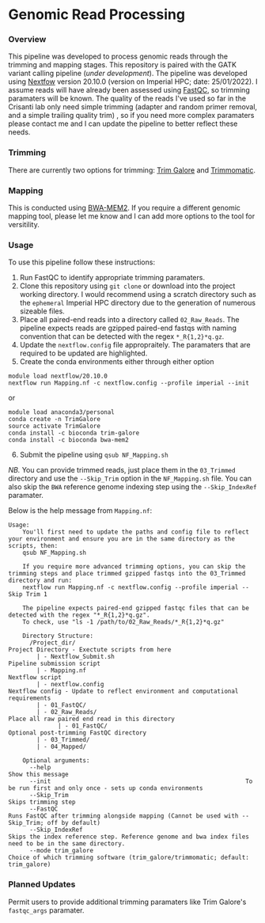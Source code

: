 # Genomic Read Processing
### Overview
This pipeline was developed to process genomic reads through the trimming and mapping stages. This repository is paired with the GATK variant calling pipeline (*under development*). The pipeline was developed using [Nextfow](https://www.nextflow.io/) version 20.10.0 (version on Imperial HPC; date: 25/01/2022). I assume reads will have already been assessed using [FastQC](https://www.bioinformatics.babraham.ac.uk/projects/fastqc/), so trimming paramaters will be known. The quality of the reads I've used so far in the Crisanti lab only need simple trimming (adapter and random primer removal, and a simple trailing quality trim) , so if you need more complex paramaters please contact me and I can update the pipeline to better reflect these needs.

### Trimming 
There are currently two options for trimming: [Trim Galore](https://www.bioinformatics.babraham.ac.uk/projects/trim_galore/) and [Trimmomatic](http://www.usadellab.org/cms/?page=trimmomatic).

### Mapping
This is conducted using [BWA-MEM2](https://github.com/bwa-mem2/bwa-mem2). If you require a different genomic mapping tool, please let me know and I can add more options to the tool for versitility. 

### Usage
To use this pipeline follow these instructions:

  1. Run FastQC to identify appropriate trimming paramaters.
  2. Clone this repository using `git clone` or download into the project working directory. I would recommend using a scratch directory such as the `ephemeral` Imperial HPC directory due to the generation of numerous sizeable files.
  3. Place all paired-end reads into a directory called `02_Raw_Reads`. The pipeline expects reads are gzipped paired-end fastqs with naming convention that can be detected with the regex `*_R{1,2}*q.gz`.  
  4. Update the `nextflow.config` file appropraitely. The paramaters that are required to be updated are highlighted.
  5. Create the conda environments either through either option
```
module load nextflow/20.10.0
nextflow run Mapping.nf -c nextflow.config --profile imperial --init
```
  or
```
module load anaconda3/personal
conda create -n TrimGalore
source activate TrimGalore
conda install -c bioconda trim-galore
conda install -c bioconda bwa-mem2
```
  6. Submit the pipeline using `qsub NF_Mapping.sh`

*NB.* You can provide trimmed reads, just place them in the `03_Trimmed` directory and use the `--Skip_Trim` option in the `NF_Mapping.sh` file. You can also skip the `BWA` reference genome indexing step using the `--Skip_IndexRef` paramater.



Below is the help message from `Mapping.nf`:
```
Usage:
	You'll first need to update the paths and config file to reflect your environment and ensure you are in the same directory as the scripts, then:
	qsub NF_Mapping.sh
	
	If you require more advanced trimming options, you can skip the trimming steps and place trimmed gzipped fastqs into the 03_Trimmed directory and run:
	nextflow run Mapping.nf -c nextflow.config --profile imperial --Skip Trim 1

	The pipeline expects paired-end gzipped fastqc files that can be detected with the regex "*_R{1,2}*q.gz". 
	To check, use "ls -1 /path/to/02_Raw_Reads/*_R{1,2}*q.gz"
	
	Directory Structure:
	  /Project_dir/                                                Project Directory - Exectute scripts from here
	    | - Nextflow_Submit.sh                                     Pipeline submission script
	    | - Mapping.nf                                             Nextflow script
	    | - nextflow.config                                        Nextflow config - Update to reflect environment and computational requirements
	    | - 01_FastQC/                                             
	    | - 02_Raw_Reads/                                          Place all raw paired end read in this directory
	          | - 01_FastQC/                                       Optional post-trimming FastQC directory
	    | - 03_Trimmed/
	    | - 04_Mapped/
	
	Optional arguments:
	  --help                                                       Show this message
	  --init                                                       To be run first and only once - sets up conda environments
	  --Skip_Trim                                                  Skips trimming step
	  --FastQC                                                     Runs FastQC after trimming alongside mapping (Cannot be used with --Skip_Trim; off by default)
	  --Skip_IndexRef                                              Skips the index reference step. Reference genome and bwa index files need to be in the same directory.    
	  --mode trim_galore                                           Choice of which trimming software (trim_galore/trimmomatic; default: trim_galore)
```
### Planned Updates

Permit users to provide additional trimming paramaters like Trim Galore's `fastqc_args` paramater.
